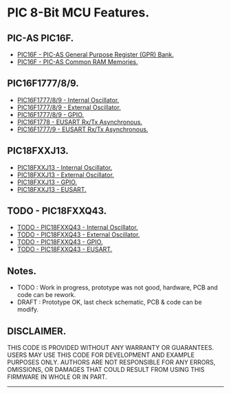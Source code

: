 # PIC 8-Bit MCU Features.

## PIC-AS PIC16F.

- [PIC16F - PIC-AS General Purpose Register (GPR) Bank.](./pic16f/gpr.md)
- [PIC16F - PIC-AS Common RAM Memories.](./pic16f/ram.md)

## PIC16F1777/8/9.

- [PIC16F1777/8/9 - Internal Oscillator.](./pic16f177x/intosc.md)
- [PIC16F1777/8/9 - External Oscillator.](./pic16f177x/extosc.md)
- [PIC16F1777/8/9 - GPIO.](./pic16f177x/gpio.md)
- [PIC16F1778 - EUSART Rx/Tx Asynchronous.](../pic8bit-mini/pic16f1778.md)
- [PIC16F1777/9 - EUSART Rx/Tx Asynchronous.](../pic8bit-nano/pic16f177x.md)

## PIC18FXXJ13.

- [PIC18FXXJ13 - Internal Oscillator.](./pic18fxxj13/intosc.md)
- [PIC18FXXJ13 - External Oscillator.](./pic18fxxj13/extosc.md)
- [PIC18FXXJ13 - GPIO.](./pic18fxxj13/gpio.md)
- [PIC18FXXJ13 - EUSART.](./pic18fxxj13/eusart.md)

## TODO - PIC18FXXQ43.

- [TODO - PIC18FXXQ43 - Internal Oscillator.](./pic18fxxq43/intosc.md)
- [TODO - PIC18FXXQ43 - External Oscillator.](./pic18fxxq43/extosc.md)
- [TODO - PIC18FXXQ43 - GPIO.](./pic18fxxq43/gpio.md)
- [TODO - PIC18FXXQ43 - EUSART.](./pic18fxxq43/eusart.md)

## Notes.

- TODO : Work in progress, prototype was not good, hardware, PCB and code can be rework.
- DRAFT : Prototype OK, last check schematic, PCB & code can be modify.

## DISCLAIMER.

THIS CODE IS PROVIDED WITHOUT ANY WARRANTY OR GUARANTEES.
USERS MAY USE THIS CODE FOR DEVELOPMENT AND EXAMPLE PURPOSES ONLY.
AUTHORS ARE NOT RESPONSIBLE FOR ANY ERRORS, OMISSIONS, OR DAMAGES THAT COULD
RESULT FROM USING THIS FIRMWARE IN WHOLE OR IN PART.

---
